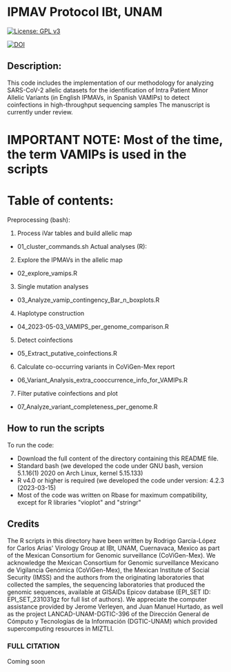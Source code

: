 # IPMAV Protocol IBt, UNAM
[![License: GPL v3](https://img.shields.io/badge/License-GPLv3-blue.svg)](https://www.gnu.org/licenses/gpl-3.0)

[![DOI](https://zenodo.org/badge/712122995.svg)](https://zenodo.org/doi/10.5281/zenodo.10070393)

## Description: 
This code includes the implementation of our methodology for analyzing SARS-CoV-2 allelic datasets for the identification of Intra Patient Minor Allelic Variants (in English IPMAVs, in Spanish VAMIPs) to detect coinfections in high-throughput sequencing samples
The manuscript is currently under review.

# IMPORTANT NOTE: Most of the time, the term VAMIPs is used in the scripts

# Table of contents:
Preprocessing (bash):
1) Process iVar tables and build allelic map
 * 01_cluster_commands.sh
Actual analyses (R):
2) Explore the IPMAVs in the allelic map
 * 02_explore_vamips.R
3) Single mutation analyses
 * 03_Analyze_vamip_contingency_Bar_n_boxplots.R
4) Haplotype construction
 * 04_2023-05-03_VAMIPS_per_genome_comparison.R
5) Detect coinfections
 * 05_Extract_putative_coinfections.R
6) Calculate co-occurring variants in CoViGen-Mex report
 * 06_Variant_Analysis_extra_cooccurrence_info_for_VAMIPs.R
7) Filter putative coinfections and plot
 * 07_Analyze_variant_completeness_per_genome.R


## How to run the scripts

To run the code:
- Download the full content of the directory containing this README file.
- Standard bash (we developed the code under GNU bash, version 5.1.16(1) 2020 on Arch Linux, kernel 5.15.133)
- R v4.0 or higher is required (we developed the code under version:  4.2.3 (2023-03-15)
- Most of the code was written on Rbase for maximum compatibility, except for R libraries "vioplot" and "stringr"

## Credits
The R scripts in this directory have been written by Rodrigo García-López for Carlos Arias' Virology Group at IBt, UNAM, Cuernavaca, Mexico as part of the Mexican Consortium for Genomic surveillance (CoViGen-Mex).
We acknowledge the Mexican Consortium for Genomic surveillance Mexicano de Vigilancia Genómica (CoViGen-Mex), the Mexican Institute of Social Security (IMSS) and the authors from the originating laboratories that collected the samples, the sequencing laboratories that produced the genomic sequences, available at GISAIDs Epicov database (EPI_SET ID: EPI_SET_231031gz for full list of authors). We appreciate the computer assistance provided by Jerome Verleyen, and Juan Manuel Hurtado, as well as the project LANCAD-UNAM-DGTIC-396 of the Dirección General de Cómputo y Tecnologías de la Información (DGTIC-UNAM) which provided supercomputing resources in MIZTLI.

### FULL CITATION
Coming soon
